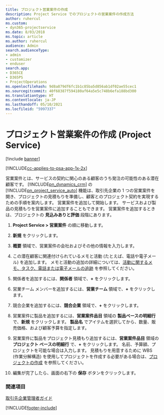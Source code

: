 ```yaml
---
title: プロジェクト営業案件の作成
description: Project Service でのプロジェクトの営業案件の作成方法
author: ruhercul
ms.custom:
- dyn365-projectservice
ms.date: 8/03/2018
ms.topic: article
ms.author: ruhercul
audience: Admin
search.audienceType:
- admin
- customizer
- enduser
search.app:
- D365CE
- D365PS
- ProjectOperations
ms.openlocfilehash: 9d8a879df6fc1b1c85ba5d856ab1df02ae55cec1
ms.sourcegitcommit: 40f68387f594180af64a5e5c748b6efa188bd300
ms.translationtype: HT
ms.contentlocale: ja-JP
ms.lasthandoff: 05/10/2021
ms.locfileid: "5997337"
---
```

# <a name="create-a-project-opportunity-project-service"></a>プロジェクト営業案件の作成 (Project Service)

[!include [banner](../includes/psa-now-project-operations.md)]

[!INCLUDE[cc-applies-to-psa-app-1x-2x](../includes/cc-applies-to-psa-app-1x-2x.md)]

営業案件とは、サービスの契約に関心のある顧客のうち発注の可能性のある潜在顧客です。 [!INCLUDE[pn_dynamics_crm](../includes/pn-dynamics-crm.md)] の [!INCLUDE[pn_project_service_auto](../includes/pn-project-service-auto.md)] 機能は、取引先企業の 1 つの営業案件を開き、プロジェクトの見積もりを準備し、顧客とのプロジェクト契約を実現するための手順を案内します。 営業案件を追加して開始します。 サービスおよび製品の見積もりを営業案件に追加することもできます。 営業案件を追加するときは、プロジェクトの **見込みありと評価** 段階にあります。  
  
1.  **Project Service > 営業案件** の順に移動します。  
  
2.  **新規** をクリックします。  
  
3.  **概要** 領域で、営業案件の会社およびその他の情報を入力します。  
  
4.  この潜在顧客に関連付けられているメモと活動 (たとえば、電話や電子メール) を追加します。 メモと活動の追加の詳細については、[活動に関するメモ、タスク、電話または電子メールの追跡](/dynamics365/customerengagement/on-premises/basics/work-with-activities) を参照してください。  
  
5.  関係者を追加するには、**関係者** 領域で、**+** をクリックします。  
  
6.  営業チーム メンバーを追加するには、**営業チーム** 領域で、**+** をクリックします。  
  
7.  競合企業を追加するには、**競合企業** 領域で、**+** をクリックします。  
  
8.  営業案件に製品を追加するには、**営業案件品目** 領域の **製品ベースの明細行** で、**新規** をクリックします。 **製品名** でアイテムを選択してから、数量、販売価格、および顧客予算を指定します。  
  
9. 営業案件に製品をプロジェクト見積もり追加するには、**営業案件品目** 領域の **プロジェクト ベースの明細行** で、**+** をクリックします。 名前、予算額、プロジェクトを可能な場合は入力します。 見積もりを用意するために WBS (作業分解構造) を使用してプロジェクトを作成する必要がある場合は、[プロジェクトの作成](../psa/create-project.md) を参照してください。  
  
10. 編集が完了したら、画面の右下の **保存** ボタンをクリックします。  
  
### <a name="see-also"></a>関連項目  
 [取引先企業管理者ガイド](../psa/account-manager-guide.md)


[!INCLUDE[footer-include](../includes/footer-banner.md)]